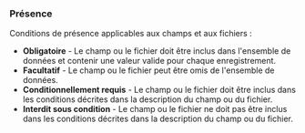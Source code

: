 ### Présence

Conditions de présence applicables aux champs et aux fichiers :

* **Obligatoire** - Le champ ou le fichier doit être inclus dans l'ensemble de données et contenir une valeur valide pour chaque enregistrement.
* **Facultatif** - Le champ ou le fichier peut être omis de l'ensemble de données.
* **Conditionnellement requis** - Le champ ou le fichier doit être inclus dans les conditions décrites dans la description du champ ou du fichier.
* **Interdit sous condition** - Le champ ou le fichier ne doit pas être inclus dans les conditions décrites dans la description du champ ou du fichier.
